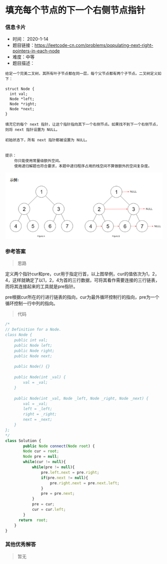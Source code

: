 # 填充每个节点的下一个右侧节点指针

### 信息卡片

- 时间： 2020-1-14
- 题目链接：https://leetcode-cn.com/problems/populating-next-right-pointers-in-each-node
- 难度：中等
- 题目描述：

```
给定一个完美二叉树，其所有叶子节点都在同一层，每个父节点都有两个子节点。二叉树定义如下：

struct Node {
  int val;
  Node *left;
  Node *right;
  Node *next;
}

填充它的每个 next 指针，让这个指针指向其下一个右侧节点。如果找不到下一个右侧节点，则将 next 指针设置为 NULL。

初始状态下，所有 next 指针都被设置为 NULL。
 

提示：
    你只能使用常量级额外空间。
    使用递归解题也符合要求，本题中递归程序占用的栈空间不算做额外的空间复杂度。
```

![](../assets/5.10.png)



### 参考答案

> 思路

定义两个指针cur和pre，cur用于指定行首，以上图举例，cur的值依次为1，2，4，这样就确定了以1，2，4为首的三行数据，可将其看作需要连接的三行链表，而将其连接起来的工具就是pre指针。

pre根据cur所在的行进行链表的指向，cur为最外循环控制行的指向，pre为一个循环控制一行中列的指向。



> 代码

```js
/*
// Definition for a Node.
class Node {
    public int val;
    public Node left;
    public Node right;
    public Node next;

    public Node() {}
    
    public Node(int _val) {
        val = _val;
    }

    public Node(int _val, Node _left, Node _right, Node _next) {
        val = _val;
        left = _left;
        right = _right;
        next = _next;
    }
};
*/
class Solution {
        public Node connect(Node root) {
        Node cur = root;
        Node pre = null;
        while(cur != null){
            while(pre != null){
                pre.left.next = pre.right;
                if(pre.next != null){
                    pre.right.next = pre.next.left;
                }
                pre = pre.next;
            }
            pre = cur;
            cur = cur.left;
        }
      return  root;
    }
}
```





### 其他优秀解答

> 暂无

